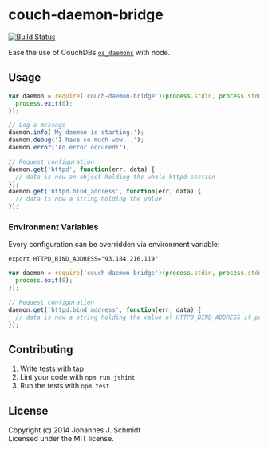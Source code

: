 # couch-daemon-bridge
[![Build Status](https://travis-ci.org/jo/couch-daemon-bridge.svg?branch=master)](https://travis-ci.org/jo/couch-daemon-bridge)

Ease the use of CouchDBs
[`os_daemons`](http://docs.couchdb.org/en/latest/config/externals.html) with node.

## Usage
```js
var daemon = require('couch-daemon-bridge')(process.stdin, process.stdout, function() {
  process.exit(0);
});

// Log a message
daemon.info('My daemon is starting.');
daemon.debug('I have so much wow...');
daemon.error('An error occured!');

// Request configuration
daemon.get('httpd', function(err, data) {
  // data is now an object holding the whole httpd section
});
daemon.get('httpd.bind_address', function(err, data) {
  // data is now a string holding the value
});
```

### Environment Variables
Every configuration can be overridden via environment variable:
```shell
export HTTPD_BIND_ADDRESS="93.184.216.119"
```

```js
var daemon = require('couch-daemon-bridge')(process.stdin, process.stdout, function() {
  process.exit(0);
});

// Request configuration
daemon.get('httpd.bind_address', function(err, data) {
  // data is now a string holding the value of HTTPD_BIND_ADDRESS if present
});
```

## Contributing
1. Write tests with [tap](https://github.com/isaacs/node-tap)
2. Lint your code with `npm run jshint`
3. Run the tests with `npm test`

## License
Copyright (c) 2014 Johannes J. Schmidt  
Licensed under the MIT license.
